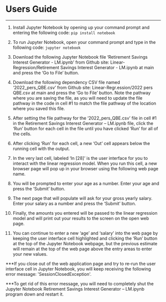 # Users Guide
_____________________________________________________________________________________________________________________________________________________________________

1.	Install Jupyter Notebook by opening up your command prompt and entering the following code:
     `pip install notebook`

2.	To run Jupyter Notebook, open your command prompt and type in the following code: 
     `jupyter notebook`

3.	Download the following Jupyter Notebook file ‘Retirement Savings Interest Generator - LM.ipynb’ from Github site: Linear-Regression/Retirement Savings Interest Generator - LM.ipynb at main  and press the ‘Go to File’ button.

4.	Download the following dependency CSV file named ‘2022_pers_QBE.csv’ from Github site: Linear-Regr.ession/2022 pers QBE.csv at main and press the ‘Go to File’ button. Note the pathway where you are saving the file, as you will need to update the file pathway in the code in cell #1 to match the file pathway of the location where you saved this file.

5.	After setting the file pathway for the ‘2022_pers_QBE.csv’ file in cell #1 in the Retirement Savings Interest Generator – LM.ipynb file, click the ‘Run’ button for each cell in the file until you have clicked ‘Run’ for all of the cells.

6.	After clicking ‘Run’ for each cell, a new ‘Out’ cell appears below the running cell with the output.
 
7.	In the very last cell, labeled ‘In [28]’ is the user interface for you to interact with the linear regression model. When you run this cell, a new browser page will pop up in your browser using the following web page name.
 
8.	You will be prompted to enter your age as a number. Enter your age and press the ‘Submit’ button.

9.	The next page that will populate will ask for your gross yearly salary. Enter your salary as a number and press the ‘Submit’ button.
 
10.	Finally, the amounts you entered will be passed to the linear regression model and will print out your results to the screen on the open web page.
 
11.	You can continue to enter a new ‘age’ and ‘salary’ into the web page by keeping the user interface cell highlighted and clicking the ‘Run’ button at the top of the Jupyter Notebook webpage, but the previous estimate will remain at the top of the web page above the entry areas to enter your new values. 

***If you close out of the web application page and try to re-run the user interface cell in Jupyter Notebook, you will keep receiving the following error message: 'SessionClosedException'.
 
***To get rid of this error message, you will need to completely shut the Jupyter Notebook Retirement Savings Interest Generator – LM.ipynb program down and restart it. 


